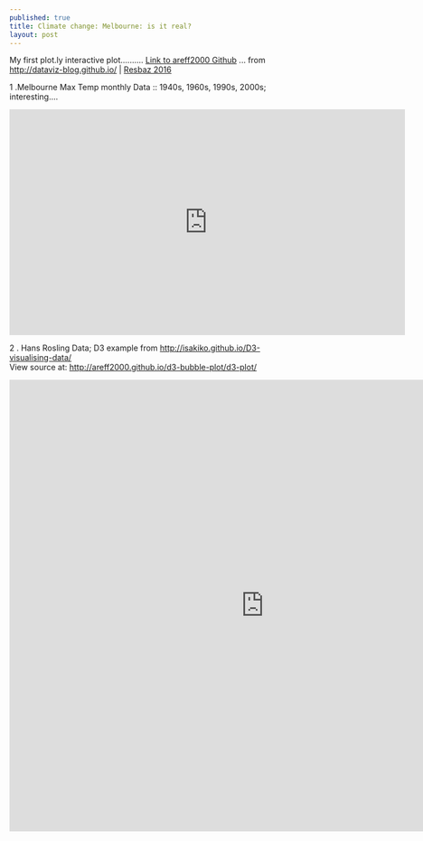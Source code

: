 ```yaml
---
published: true
title: Climate change: Melbourne: is it real?
layout: post
---
```

My first plot.ly interactive plot.......... <a href="https://github.com/areff2000">Link to areff2000 Github</a>
... from <a href="http://dataviz-blog.github.io">http://dataviz-blog.github.io/</a> | <a href="http://melbourne.resbaz.edu.au/ResBaz2016">Resbaz 2016</a>

1 .Melbourne Max Temp monthly Data :: 1940s, 1960s, 1990s, 2000s; interesting....

<iframe width="700" height="400" frameborder="0" scrolling="no" src="https://plot.ly/~areff20000/1.embed"></iframe>

2 . Hans Rosling Data; D3 example
from <a href="http://isakiko.github.io/D3-visualising-data/">http://isakiko.github.io/D3-visualising-data/</a><br>
View source at: <a href="http://areff2000.github.io/d3-bubble-plot/d3-plot/">http://areff2000.github.io/d3-bubble-plot/d3-plot/</a>
<iframe width="900" height="800" frameborder="0" scrolling="no" src="http://areff2000.github.io/d3-bubble-plot/d3-plot/"></iframe>
